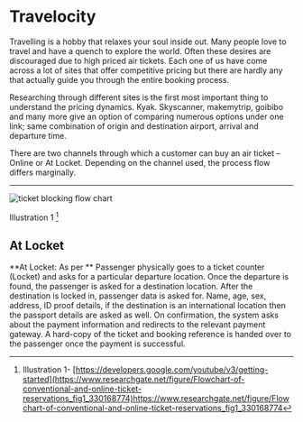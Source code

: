 # Travelocity

Travelling is a hobby that relaxes your soul inside out. Many people love to travel and have a quench to explore the world. Often these desires are discouraged due to high priced air tickets. Each one of us have come across a lot of sites that offer competitive pricing but there are hardly any that actually guide you through the entire booking process. 

Researching through different sites is the first most important thing to understand the pricing dynamics. Kyak. Skyscanner, makemytrip, goibibo and many more give an option of comparing numerous options under one link; same combination of origin and destination airport, arrival and departure time.  

There are two channels through which a customer can buy an air ticket – Online or At Locket. Depending on the channel used, the process flow differs marginally. 

----------------------------------------------------------------------------------

![ticket blocking flow chart](https://github.com/mayuri0409/Assignments_iimskills/assets/147300377/04f010b0-b206-4631-a1de-f13bc62e9e78)

Illustration 1 [^1] 
[^1]: Illustration 1- [https://developers.google.com/youtube/v3/getting-started](https://www.researchgate.net/figure/Flowchart-of-conventional-and-online-ticket-reservations_fig1_330168774)https://www.researchgate.net/figure/Flowchart-of-conventional-and-online-ticket-reservations_fig1_330168774

## At Locket

**At Locket: As per **
Passenger physically goes to a ticket counter (Locket) and asks for a particular departure location. Once the departure is found, the passenger is asked for a destination location. After the destination is locked in, passenger data is asked for. Name, age, sex, address, ID proof details, if the destination is an international location then the passport details are asked as well. On confirmation, the system asks about the payment information and redirects to the relevant payment gateway. A hard-copy of the ticket and booking reference is handed over to the passenger once the payment is successful. 

